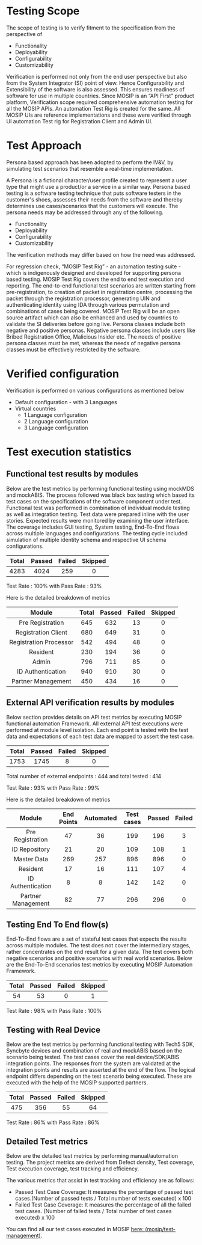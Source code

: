 # Testing Scope
The scope of testing is to verify fitment to the specification from the perspective of  

- Functionality
- Deployability
- Configurability
- Customizability

Verification is performed not only from the end user perspective but also from the System Integrator (SI) point of view. Hence Configurability and Extensibility of the software is also assessed. This ensures readiness of software for use in multiple countries. Since MOSIP is an “API First” product platform, Verification scope required comprehensive automation testing for all the MOSIP APIs. An automation Test Rig is created for the same. All MOSIP UIs are reference implementations and these were verified through UI automation Test rig for Registration Client and Admin UI.

# Test Approach
Persona based approach has been adopted to perform the IV&V, by simulating test scenarios that resemble a real-time implementation. 

A Persona is a fictional character/user profile created to represent a user type that might use a product/or a service in a similar way. Persona based testing is a software testing technique that puts software testers in the customer's shoes, assesses their needs from the software and thereby determines use cases/scenarios that the customers will execute. The persona needs may be addressed through any of the following. 

- Functionality  
- Deployability  
- Configurability  
- Customizability

The verification methods may differ based on how the need was addressed. 

For regression check, “MOSIP Test Rig” - an automation testing suite - which is indigenously designed and developed for supporting persona based testing. MOSIP Test Rig covers the end to end test execution and reporting. The end-to-end functional test scenarios are written starting from pre-registration, to creation of packet in registration centre, processing the packet through the registration processor, generating UIN and authenticating identity using IDA through various permutation and combinations of cases being covered. MOSIP Test Rig will be an open source artifact which can also be enhanced and used by countries to validate the SI deliveries before going live. Persona classes include both negative and positive personas. Negative persona classes include users like Bribed Registration Office, Malicious Insider etc. The needs of positive persona classes must be met, whereas the needs of negative persona classes must be effectively restricted by the software.

# Verified configuration 
Verification is performed on various configurations as mentioned below 

- Default configuration - with 3 Languages
- Virtual countries
  - 1 Language configuration
  - 2 Language configuration
  - 3 Language configuration

# Test execution statistics 

## Functional test results by modules

Below are the test metrics by performing functional testing using mockMDS and mockABIS. The process followed was black box testing which based its test cases on the specifications of the software component under test. Functional test was performed in combination of individual module testing as well as integration testing. Test data were prepared inline with the user stories. Expected results were monitored by examining the user interface. The coverage includes GUI testing, System testing, End-To-End flows across multiple languages and configurations. The testing cycle included simulation of multiple identity  schema and respective UI schema configurations.

|**Total**|**Passed**|**Failed**|**Skipped**|
| :-: | :-: | :-: | :-: |
|4283|4024|259|0|

Test Rate : 100%  with Pass Rate : 93%

Here is the detailed breakdown of metrics

|**Module**|**Total**|**Passed**|**Failed**|**Skipped**|
| :-: | :-: | :-: | :-: | :-: |
|Pre Registration|645|632|13|0|
|Registration Client|680|649|31|0|
|Registration Processor|542|494|48|0|
|Resident|230|194|36|0|
|Admin|796|711|85|0|
|ID Authentication|940|910|30|0|
|Partner Management|450|434|16|0|

## External API verification results by modules

Below section provides details on API test metrics by executing MOSIP functional automation Framework. All external API test executions were performed at module level isolation. Each end point is tested with the test data and expectations of each test data are mapped to assert the test case.

|**Total**|**Passed**|**Failed**|**Skipped**|
| :-: | :-: | :-: | :-: |
|1753|1745|8|0|

Total number of external endpoints : 444 and total tested : 414

Test Rate : 93% with Pass Rate : 99%

Here is the detailed breakdown of metrics

|**Module**|**End Points**|**Automated**|**Test cases**|**Passed**|**Failed**|
| :-: | :-: | :-: | :-: | :-: | :-: |
|Pre Registration|47|36|199|196|3|
|ID Repository|21|20|109|108|1|
|Master Data|269|257|896|896|0|
|Resident|17|16|111|107|4|
|ID Authentication|8|8|142|142|0|
|Partner Management|82|77|296|296|0|

## Testing End To End flow(s)

End-To-End flows are a set of stateful test cases that expects the results across multiple modules. The test does not cover the intermediary stages, rather concentrates on the end result for a given data. The test covers both negative scenarios and positive scenarios with real world scenarios. Below are the End-To-End scenarios test metrics by executing MOSIP Automation Framework.

|**Total**|**Passed**|**Failed**|**Skipped**|
| :-: | :-: | :-: | :-: |
|54|53|0|1|
  
Test Rate : 98% with Pass Rate : 100%

## Testing with Real Device 

Below are the test metrics by performing functional testing with Tech5 SDK, Syncbyte devices and combination of real and mockABIS based on the scenario being tested. The test cases cover the real device/SDK/ABIS integration points. The responses from the system are validated at the integration points and results are asserted at the end of the flow. The logical endpoint differs depending on the test scenario being executed. These are executed with the help of the MOSIP supported partners.

|**Total**|**Passed**|**Failed**|**Skipped**|
| :-: | :-: | :-: | :-: |
|475|356|55|64|

Test Rate : 86% with Pass Rate : 86%

## Detailed Test metrics

Below are the detailed test metrics by performing manual/automation testing. The project metrics are derived from Defect density, Test coverage, Test execution coverage, test tracking and efficiency. 

The various metrics that assist in test tracking and efficiency are as follows:

* Passed Test Case Coverage: It measures the percentage of passed test cases.(Number of passed tests / Total number of tests executed) x 100
* Failed Test Case Coverage: It measures the percentage of all the failed test cases. (Number of failed tests / Total number of test cases executed) x 100

You can find all our test cases executed in MOSIP [here: (mosip/test-management)](https://github.com/mosip/test-management/tree/1.2.0/1.2.0).

